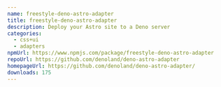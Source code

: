 ```yaml
---
name: freestyle-deno-astro-adapter
title: freestyle-deno-astro-adapter
description: Deploy your Astro site to a Deno server
categories:
  - css+ui
  - adapters
npmUrl: https://www.npmjs.com/package/freestyle-deno-astro-adapter
repoUrl: https://github.com/denoland/deno-astro-adapter
homepageUrl: https://github.com/denoland/deno-astro-adapter/
downloads: 175
---
```


